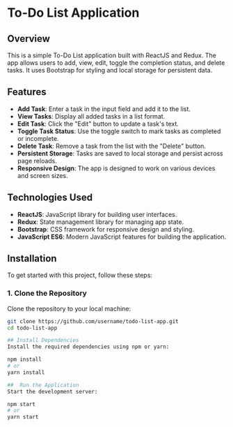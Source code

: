 # To-Do List Application

## Overview

This is a simple To-Do List application built with ReactJS and Redux. The app allows users to add, view, edit, toggle the completion status, and delete tasks. It uses Bootstrap for styling and local storage for persistent data.

## Features

- **Add Task**: Enter a task in the input field and add it to the list.
- **View Tasks**: Display all added tasks in a list format.
- **Edit Task**: Click the "Edit" button to update a task's text.
- **Toggle Task Status**: Use the toggle switch to mark tasks as completed or incomplete.
- **Delete Task**: Remove a task from the list with the "Delete" button.
- **Persistent Storage**: Tasks are saved to local storage and persist across page reloads.
- **Responsive Design**: The app is designed to work on various devices and screen sizes.

## Technologies Used

- **ReactJS**: JavaScript library for building user interfaces.
- **Redux**: State management library for managing app state.
- **Bootstrap**: CSS framework for responsive design and styling.
- **JavaScript ES6**: Modern JavaScript features for building the application.

## Installation

To get started with this project, follow these steps:

### 1. Clone the Repository

Clone the repository to your local machine:

```bash
git clone https://github.com/username/todo-list-app.git
cd todo-list-app

## Install Dependencies
Install the required dependencies using npm or yarn:

npm install
# or
yarn install

##  Run the Application
Start the development server:

npm start
# or
yarn start
